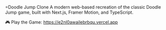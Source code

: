 =Doodle Jump Clone
A modern web-based recreation of the classic Doodle Jump game, built with Next.js, Framer Motion, and TypeScript.

🎮 Play the Game: https://e2nl0awailebrbqu.vercel.app


